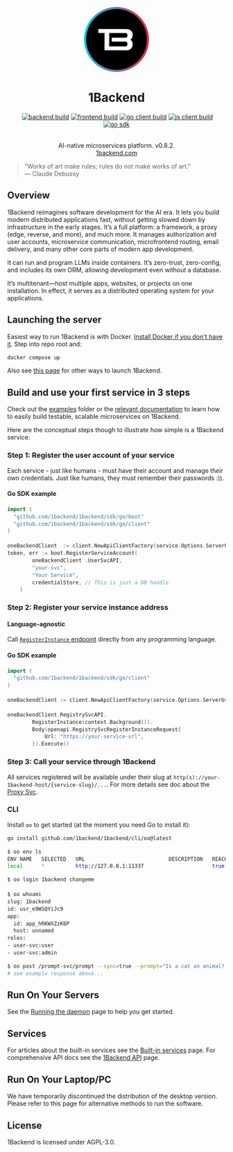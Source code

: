 <p align="center">
  <img width="150px" src="./docs-source/1b_logo.svg" style="border-radius: 50%;" />
  <div align="center">
    <span>
      <h1 style="border-bottom: none">1Backend</h1>
      <a href="https://discord.gg/eRXyzeXEvM" rel="nofollow"><img src="https://camo.githubusercontent.com/66351093b042f69e9698398d33f08a6c36f1b7c56e1494b1e2902950eb24c94f/68747470733a2f2f646362616467652e6c696d65732e70696e6b2f6170692f7365727665722f68747470733a2f2f646973636f72642e67672f655258797a655845764d" alt="" data-canonical-src="https://dcbadge.limes.pink/api/server/https://discord.gg/eRXyzeXEvM" style="max-width: 100%;"></a>
<a target="_blank" rel="noopener noreferrer" href="https://github.com/1backend/1backend/actions/workflows/backend-tests.yaml/badge.svg"><img src="https://github.com/1backend/1backend/actions/workflows/backend-tests.yaml/badge.svg" alt="backend build" style="max-width: 100%;"></a>
<a target="_blank" rel="noopener noreferrer" href="https://github.com/1backend/1backend/actions/workflows/1backend-ui-docker-build.yaml/badge.svg"><img src="https://github.com/1backend/1backend/actions/workflows/1backend-ui-docker-build.yaml/badge.svg" alt="frontend build" style="max-width: 100%;"></a>
<a target="_blank" rel="noopener noreferrer" href="https://github.com/1backend/1backend/actions/workflows/go-client-build.yaml/badge.svg"><img src="https://github.com/1backend/1backend/actions/workflows/go-client-build.yaml/badge.svg" alt="go client build" style="max-width: 100%;"></a>
<a target="_blank" rel="noopener noreferrer" href="https://github.com/1backend/1backend/actions/workflows/js-client-build.yaml/badge.svg"><img src="https://github.com/1backend/1backend/actions/workflows/js-client-build.yaml/badge.svg" alt="js client build" style="max-width: 100%;"></a>
<a target="_blank" rel="noopener noreferrer" href="https://github.com/1backend/1backend/actions/workflows/go-sdk-build.yaml/badge.svg"><img src="https://github.com/1backend/1backend/actions/workflows/go-sdk-build.yaml/badge.svg" alt="go sdk" style="max-width: 100%;"></a>
    </span>
    <div style="margin-top: 2rem">AI-native microservices platform. v0.8.2.</div>
    <div>
      <a href="https://1backend.com">1backend.com</a>
    </div>
  </div>
</p>

> "Works of art make rules; rules do not make works of art."  
> — Claude Debussy

## Overview

1Backend reimagines software development for the AI era. It lets you build modern distributed applications fast, without getting slowed down by infrastructure in the early stages. It’s a full platform: a framework, a proxy (edge, reverse, and more), and much more. It manages authorization and user accounts, microservice communication, microfrontend routing, email delivery, and many other core parts of modern app development.

It can run and program LLMs inside containers. It’s zero-trust, zero-config, and includes its own ORM, allowing development even without a database.

It’s multitenant—host multiple apps, websites, or projects on one installation. In effect, it serves as a distributed operating system for your applications.

## Launching the server

Easiest way to run 1Backend is with Docker. [Install Docker if you don't have it](https://docs.docker.com/engine/install/).
Step into repo root and:

```sh
docker compose up
```

Also see [this page](https://1backend.com/docs/category/running-the-server) for other ways to launch 1Backend.

## Build and use your first service in 3 steps

Check out the [examples](./examples/go/services/) folder or the [relevant documentation](https://1backend.com/docs/writing-custom-services/your-first-service) to learn how to easily build testable, scalable microservices on 1Backend.

Here are the conceptual steps though to illustrate how simple is a 1Backend service:

### Step 1: Register the user account of your service

Each service - just like humans - must have their account and manage their own credentials.
Just like humans, they must remember their passwords :)).

#### Go SDK example

```go
import (
  "github.com/1backend/1backend/sdk/go/boot"
  "github.com/1backend/1backend/sdk/go/client"
)

oneBackendClient  := client.NewApiClientFactory(service.Options.ServerUrl).Client()
token, err := boot.RegisterServiceAccount(
		oneBackendClient .UserSvcAPI,
		"your-svc",
		"Your Service",
		credentialStore, // This is just a DB handle
	)
```

### Step 2: Register your service instance address

#### Language-agnostic

Call [`RegisterInstance` endpoint](https://1backend.com/docs/1backend-api/register-instance) directly from any programming language.

#### Go SDK example

```go
import (
  "github.com/1backend/1backend/sdk/go/client"
)

oneBackendClient := client.NewApiClientFactory(service.Options.ServerUrl).Client()

oneBackendClient.RegistrySvcAPI.
		RegisterInstance(context.Background()).
		Body(openapi.RegistrySvcRegisterInstanceRequest{
			Url: "https://your-service-url",
		}).Execute()
```

### Step 3: Call your service through 1Backend

All services registered will be available under their slug at `http(s)://your-1backend-host/{service-slug}/...`.
For more details see doc about the [Proxy Svc](https://1backend.com/docs/built-in-services/proxy-svc).

### CLI

Install `oo` to get started (at the moment you need Go to install it):

```sh
go install github.com/1backend/1backend/cli/oo@latest
```

```sh
$ oo env ls
ENV NAME   SELECTED   URL                           DESCRIPTION   REACHABLE
local      *          http://127.0.0.1:11337                      true
```

```sh
$ oo login 1backend changeme

$ oo whoami
slug: 1backend
id: usr_e9WSQYiJc9
app:
  id: app_hRKWXZzK6P
  host: unnamed
roles:
- user-svc:user
- user-svc:admin
```

```sh
$ oo post /prompt-svc/prompt --sync=true --prompt="Is a cat an animal? Just answer with yes or no please."
# see example response above...
```

## Run On Your Servers

See the [Running the daemon](https://1backend.com/docs/category/running-the-server) page to help you get started.

## Services

For articles about the built-in services see the [Built-in services](https://1backend.com/docs/category/built-in-services) page.
For comprehensive API docs see the [1Backend API](https://1backend.com/docs/category/1backend-api) page.

## Run On Your Laptop/PC

We have temporarily discontinued the distribution of the desktop version. Please refer to this page for alternative methods to run the software.

## License

1Backend is licensed under AGPL-3.0.
